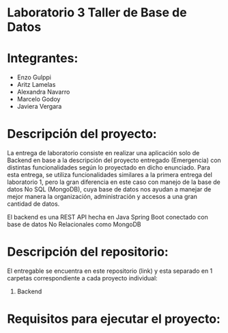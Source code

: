 # Laboratorio 3 Taller de Base de Datos

# Integrantes: 
* Enzo Gulppi
* Aritz Lamelas
* Alexandra Navarro
* Marcelo Godoy
* Javiera Vergara

# Descripción del proyecto:
La entrega de laboratorio consiste en realizar una aplicación solo de Backend en base a la descripción del proyecto entregado (Emergencia) con distintas funcionalidades según lo proyectado en dicho enunciado. Para esta entrega, se utiliza funcionalidades similares a la primera entrega del laboratorio 1, pero la gran diferencia en este caso con manejo de la base de datos No SQL (MongoDB), cuya base de datos nos ayudan a manejar de mejor manera la organización, administración y accesos a una gran cantidad de datos.

El backend es una REST API hecha en Java Spring Boot conectado con base de datos No Relacionales como MongoDB

# Descripción del repositorio:
El entregable se encuentra en este repositorio (link) y esta separado en 1 carpetas correspondiente a cada proyecto individual:
1. Backend

# Requisitos para ejecutar el proyecto:

